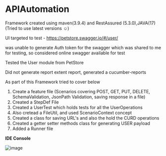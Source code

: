 # APIAutomation
Framework created using maven(3.9.4) and RestAssured (5.3.0),JAVA(17) (Tried to use latest versions ☺)

UI targeted to test - https://petstore.swagger.io/#/user/

was unable to generate Auth token for the swagger which was shared to me for testing, so considered online swagger available for test 

Tested the User module from PetStore

Did not generate report extent report, generated a cucumber-reports

As part of this Framework tried to cover below 
1.	Create a feature file (Scenarios covering POST, GET, PUT, DELETE, SchemaValidation, JsonPath Validation, saving response in a file)
2.	Created a StepDef File
3.	Created a UserTest which holds tests for all the UserOperations
4.	Also cretead a FileUtil, and used ScenarioContext concept
5.	Created a class for saving URL's and also the hold the CURD operations 
6.	Created a getter setter methods class for generating USER payload 
7.	Added a Runner file

**IDE Console**

![image](https://github.com/santhoshilaxmi/APIAutomation/assets/38223932/e49abaeb-2e0c-476f-bdc2-d87dac36e58c)
